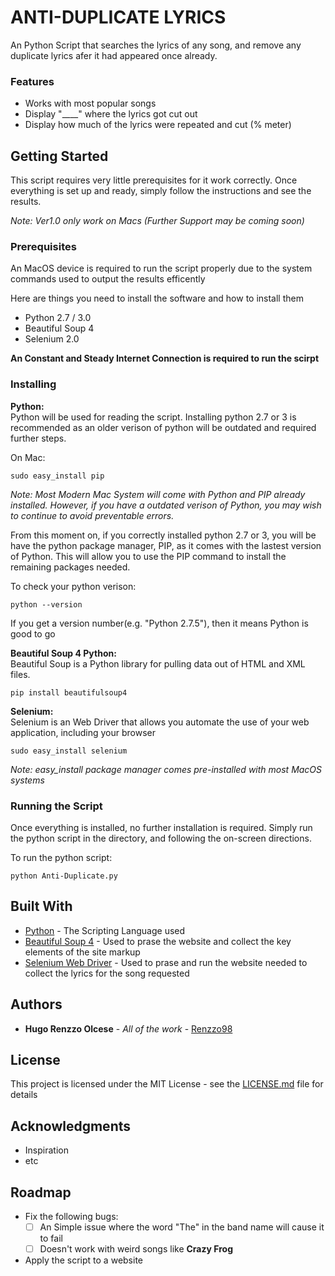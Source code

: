 # ANTI-DUPLICATE LYRICS

An Python Script that searches the lyrics of any song, and remove any duplicate lyrics afer it had
appeared once already.

### Features

* Works with most popular songs
* Display "____" where the lyrics got cut out
* Display how much of the lyrics were repeated and cut (% meter)

## Getting Started

This script requires very little prerequisites for it work correctly. Once everything is set up and ready, simply follow the instructions and see the results. 

*Note: Ver1.0 only work on Macs (Further Support may be coming soon)*

### Prerequisites

An MacOS device is required to run the script properly due to the system commands used to output the results efficently

Here are things you need to install the software and how to install them
* Python 2.7 / 3.0
* Beautiful Soup 4
* Selenium 2.0

**An Constant and Steady Internet Connection is required to run the scirpt**

### Installing


**Python:<br />**
Python will be used for reading the script. Installing python 2.7 or 3 is recommended as an older verison of python will be outdated and required further steps.

On Mac:
```
sudo easy_install pip
```
*Note: Most Modern Mac System will come with Python and PIP already installed. However, if you have a outdated verison of Python, you may wish to continue to avoid preventable errors.*

From this moment on, if you correctly installed python 2.7 or 3, you will be have the python package manager, PIP, as it comes with the lastest version of Python. This will allow you to use the PIP command to install the remaining packages needed.

To check your python verison:
```
python --version
```
If you get a version number(e.g. "Python 2.7.5"), then it means Python is good to go

**Beautiful Soup 4 Python:<br />**
Beautiful Soup is a Python library for pulling data out of HTML and XML files. 

```
pip install beautifulsoup4
```

**Selenium:<br />**
Selenium is an Web Driver that allows you automate the use of your web application, including your browser

```
sudo easy_install selenium
```
*Note: easy_install package manager comes pre-installed with most MacOS systems*

### Running the Script

Once everything is installed, no further installation is required. 
Simply run the python script in the directory, and following the on-screen directions.

To run the python script:
```
python Anti-Duplicate.py
```


## Built With

* [Python](https://www.python.org) - The Scripting Language used
* [Beautiful Soup 4](https://www.crummy.com/software/BeautifulSoup/bs4/doc/) - Used to prase the website and collect the key elements of the site markup
* [Selenium Web Driver](https://www.seleniumhq.org/projects/webdriver/) - Used to prase and run the website needed to collect the lyrics for the song requested


## Authors

* **Hugo Renzzo Olcese** - *All of the work* - [Renzzo98](https://github.com/Renzzo98?tab=repositories)


## License

This project is licensed under the MIT License - see the [LICENSE.md](LICENSE.md) file for details

## Acknowledgments

* Inspiration
* etc


## Roadmap

- Fix the following bugs:
  - [ ] An Simple issue where the word "The" in the band name will cause it to fail
  - [ ] Doesn't work with weird songs like **Crazy Frog**

- Apply the script to a website


